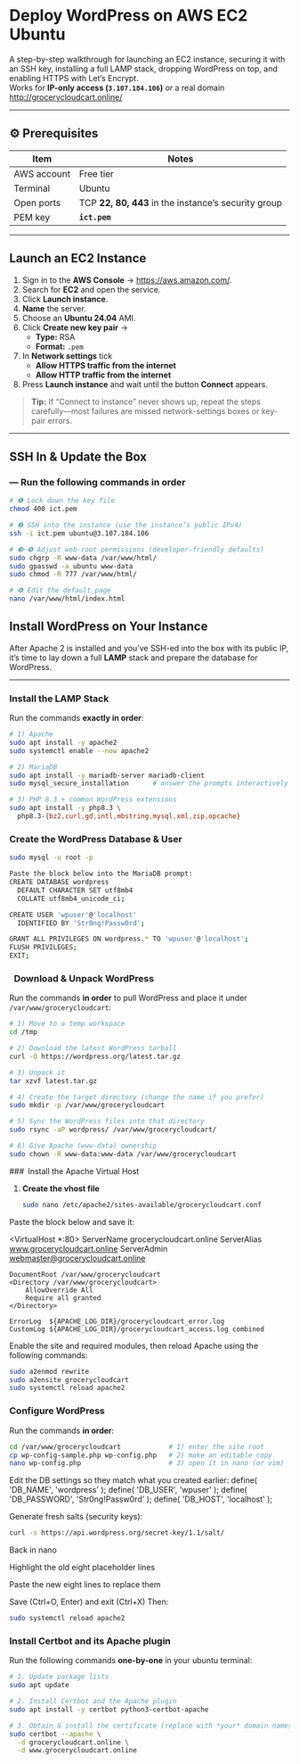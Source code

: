 #  Deploy WordPress on AWS EC2 Ubuntu  

A step-by-step walkthrough for launching an EC2 instance, securing it with an SSH key, installing a full LAMP stack, dropping WordPress on top, and enabling HTTPS with Let’s Encrypt.  
Works for **IP-only access (`3.107.184.106`)** *or* a real domain <http://grocerycloudcart.online/>

---

## ⚙️ Prerequisites

| Item | Notes |
|------|-------|
| AWS account | Free tier |
| Terminal | Ubuntu |
| Open ports | TCP **22, 80, 443** in the instance’s security group |
| PEM key | **`ict.pem`** |

---

## Launch an EC2 Instance

1. Sign in to the **AWS Console** → <https://aws.amazon.com/>.
2. Search for **EC2** and open the service.
3. Click **Launch instance**.
4. **Name** the server.  
5. Choose an **Ubuntu 24.04** AMI.  
6. Click **Create new key pair** →  
   * **Type:** RSA  
   * **Format:** `.pem`
7. In **Network settings** tick  
   * **Allow HTTPS traffic from the internet**  
   * **Allow HTTP traffic from the internet**
8. Press **Launch instance** and wait until the button **Connect** appears.

> **Tip:** If “Connect to instance” never shows up, repeat the steps carefully—most failures are missed network-settings boxes or key‐pair errors.

---

## SSH In & Update the Box




### — Run the following commands in order

```bash
# ❶ Lock down the key file
chmod 400 ict.pem

# ❷ SSH into the instance (use the instance’s public IPv4)
ssh -i ict.pem ubuntu@3.107.184.106

# ❸–❺ Adjust web-root permissions (developer-friendly defaults)
sudo chgrp -R www-data /var/www/html/
sudo gpasswd -a ubuntu www-data
sudo chmod -R 777 /var/www/html/

# ❻ Edit the default page
nano /var/www/html/index.html
```

##  Install WordPress on Your Instance

After Apache 2 is installed and you’ve SSH-ed into the box with its public IP, it’s time to lay down a full **LAMP** stack and prepare the database for WordPress.

---

### Install the LAMP Stack

Run the commands **exactly in order**:

```bash
# 1) Apache
sudo apt install -y apache2
sudo systemctl enable --now apache2

# 2) MariaDB
sudo apt install -y mariadb-server mariadb-client
sudo mysql_secure_installation      # answer the prompts interactively

# 3) PHP 8.3 + common WordPress extensions
sudo apt install -y php8.3 \
  php8.3-{bz2,curl,gd,intl,mbstring,mysql,xml,zip,opcache}
```

### Create the WordPress Database & User
```bash
sudo mysql -u root -p

Paste the block below into the MariaDB prompt:
CREATE DATABASE wordpress
  DEFAULT CHARACTER SET utf8mb4
  COLLATE utf8mb4_unicode_ci;

CREATE USER 'wpuser'@'localhost'
  IDENTIFIED BY 'Str0ng!Passw0rd';

GRANT ALL PRIVILEGES ON wordpress.* TO 'wpuser'@'localhost';
FLUSH PRIVILEGES;
EXIT;
```

###  Download & Unpack WordPress

Run the commands **in order** to pull WordPress and place it under `/var/www/grocerycloudcart`:

```bash
# 1) Move to a temp workspace
cd /tmp

# 2) Download the latest WordPress tarball
curl -O https://wordpress.org/latest.tar.gz

# 3) Unpack it
tar xzvf latest.tar.gz

# 4) Create the target directory (change the name if you prefer)
sudo mkdir -p /var/www/grocerycloudcart

# 5) Sync the WordPress files into that directory
sudo rsync -aP wordpress/ /var/www/grocerycloudcart/

# 6) Give Apache (www-data) ownership
sudo chown -R www-data:www-data /var/www/grocerycloudcart
```
### Install the Apache Virtual Host

1. **Create the vhost file**

   ```bash
   sudo nano /etc/apache2/sites-available/grocerycloudcart.conf
Paste the block below and save it:

<VirtualHost *:80>
    ServerName  grocerycloudcart.online
    ServerAlias www.grocerycloudcart.online
    ServerAdmin webmaster@grocerycloudcart.online

    DocumentRoot /var/www/grocerycloudcart
    <Directory /var/www/grocerycloudcart>
        AllowOverride All
        Require all granted
    </Directory>

    ErrorLog  ${APACHE_LOG_DIR}/grocerycloudcart_error.log
    CustomLog ${APACHE_LOG_DIR}/grocerycloudcart_access.log combined
</VirtualHost>

Enable the site and required modules, then reload Apache using the following commands:

```bash
sudo a2enmod rewrite
sudo a2ensite grocerycloudcart
sudo systemctl reload apache2
```

### Configure WordPress

Run the commands **in order**:

```bash
cd /var/www/grocerycloudcart            # 1) enter the site root
cp wp-config-sample.php wp-config.php   # 2) make an editable copy
nano wp-config.php                      # 3) open it in nano (or vim)
```

Edit the DB settings so they match what you created earlier:
define( 'DB_NAME',     'wordpress' );
define( 'DB_USER',     'wpuser' );
define( 'DB_PASSWORD', 'Str0ng!Passw0rd' );
define( 'DB_HOST',     'localhost' );

Generate fresh salts (security keys):

```bash
curl -s https://api.wordpress.org/secret-key/1.1/salt/
```
Back in nano

Highlight the old eight placeholder lines

Paste the new eight lines to replace them

Save (Ctrl+O, Enter) and exit (Ctrl+X)
Then:
```bash
sudo systemctl reload apache2
```

###  Install **Certbot** and its Apache plugin

Run the following commands **one-by-one** in your ubuntu terminal:

```bash
# 1. Update package lists
sudo apt update

# 2. Install Certbot and the Apache plugin
sudo apt install -y certbot python3-certbot-apache

# 3. Obtain & install the certificate (replace with *your* domain names)
sudo certbot --apache \
  -d grocerycloudcart.online \
  -d www.grocerycloudcart.online
